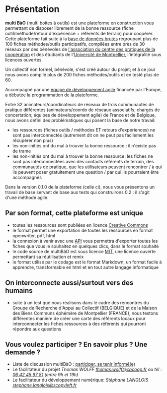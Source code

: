 # Présentation

**multi BàO** (multi boîtes à outils) est une plateforme en construction vous permettant de disposer librement de la bonne ressource (fiche outil/méthode/retour d'expérience + référents de terrain) pour coopérer. Cette plateforme fait suite à la [base de données brutes](https://www.dropbox.com/sh/vryv33xp4bwwhx0/AAAGx_8JJZO_Gtipmg4GMFIKa) regroupant plus de 100 fiches méthodes/outils participatifs, compilées entre près de 30 réseaux par des bénévoles de [l'association du centre des pratiques de la coopération](http://cpcoop.fr) et des étudiants de l'[Université de Montpellier](https://www.univ-montp2.fr), l'intégralité sous licences ouvertes.

Un collectif non formel, bénévole, s'est créé autour du projet; et à ce jour nous avons compilé plus de 200 fiches méthodes/outils et en testé plus de 60. 

Accompagné par une [équipe de développement agile](http://scopyleft.fr) financée par l'Europe, a débutée la programmation de la plateforme. 

Entre 32 animateurs/coordinateurs de réseaux de trois communautés de pratique différentes (animateurs/coordo de réseaux associatifs; chargés de concertation; équipes de développement agile) de France et de Belgique, nous avons défini des problématiques qui posent la base de notre travail:
- les ressources (fiches outils / méthodes ET retours d'expériences) ne sont pas interconnectés (autrement dit on ne peut pas facilement les récupérer non plus)
- les non-initiés ont du mal à trouver la bonne ressource : il n'existe pas de trame
- les non-initiés ont du mal à trouver la bonne ressource: les fiches ne sont pas interconnectées avec des contacts référents de terrain, des communautés de pratique, que les utilisateurs peuvent rencontrer / à qui ils peuvent poser gratuitement une question / par qui ils pourraient être accompagnés

Dans la version 0.1.0 de la plateforme (celle ci), nous vous présentons un travail de base servant de base aux tests qui construirons 0.2 : il s'agit d'une méthode agile. 

## Par son format, cette plateforme est unique 
- toutes les ressources sont publiées en licence [Creative Commons](http://creativecommons.fr/licences/les-6-licences/)
- le format permet une exportation de toutes les ressources en format openwriter, pdf, html
- la connexion à venir avec une [API](http://fr.wikipedia.org/wiki/Interface_de_programmation) vous permettra d'exporter toutes les fiches que vous le souhaitez en quelques clics, dans le format souhaité
- le code source de multiBàO est sous licence [MIT](http://fr.wikipedia.org/wiki/Licence_MIT), une licence ouverte permettant sa réutilisation et remix
- le format utilisé par le codage est le format Markdown, un format facile à apprendre, transformable en html et en tout autre langage informatique

## On interconnecte aussi/surtout vers des humains
- suite à un test que nous réalisons dans le cadre des rencontres du Groupe de Recherche d'Appui au Collectif (BELGIQUE) et de la Maison des Biens Communs éphémère de Montpellier (FRANCE), nous testons différentes manière de créer une carte des référents locaux pour interconnecter les fiches ressources à des référents qui pourront répondre aux questions

## Vous voulez participer ? En savoir plus ? Une demande ?

* Liste de discussion multiBàO : [participer, se tenir informé(e)](http://lists.imaginationforpeople.org/cgi-bin/mailman/listinfo/multibao )
* Le facilitateur du projet 
*Thomas WOLFF*
*[thomas.wolff@cpcoop.fr](mailto:thomas.wolff@cpcoop.fr)*
*ou tél : [06 42 45 97 81](tel:33642459781) (entre 9h et 19h)*
* Le facilitateur du développement numérique: 
*Stéphane LANGLOIS*
*[stephane.langlois@scopyleft.fr](mailto:stephane.langlois@scopyleft.fr)*
